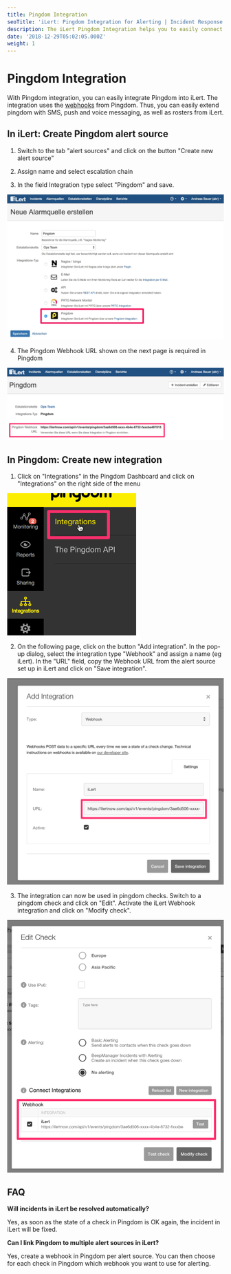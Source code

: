 ```yaml
---
title: Pingdom Integration
seoTitle: 'iLert: Pingdom Integration for Alerting | Incident Response | Uptime'
description: The iLert Pingdom Integration helps you to easily connect iLert with Pingdom.
date: '2018-12-29T05:02:05.000Z'
weight: 1
---
```


# Pingdom Integration

With Pingdom integration, you can easily integrate Pingdom into iLert. The integration uses the [webhooks](https://help.pingdom.com/hc/en-us/articles/207081599) from Pingdom. Thus, you can easily extend pingdom with SMS, push and voice messaging, as well as rosters from iLert.

## In iLert: Create Pingdom alert source <a id="create-alarm-source"></a>

1. Switch to the tab "alert sources" and click on the button "Create new alert source"

2. Assign name and select escalation chain

3. In the field Integration type select "Pingdom" and save.

![](../.gitbook/assets/pi1.jpg)

4. The Pingdom Webhook URL shown on the next page is required in Pingdom

![](../.gitbook/assets/pi2.jpg)

## In Pingdom: Create new integration <a id="create-integration"></a>

1. Click on "Integrations" in the Pingdom Dashboard and click on "Integrations" on the right side of the menu

![](../.gitbook/assets/pi3.png)

2. On the following page, click on the button "Add integration". In the pop-up dialog, select the integration type "Webhook" and assign a name \(eg iLert\). In the "URL" field, copy the Webhook URL from the alert source set up in iLert and click on "Save integration".

![](../.gitbook/assets/pi4.png)

3. The integration can now be used in pingdom checks. Switch to a pingdom check and click on "Edit". Activate the iLert Webhook integration and click on "Modify check".

![](../.gitbook/assets/pi5.jpg)

## FAQ <a id="faq"></a>

**Will incidents in iLert be resolved automatically?**

Yes, as soon as the state of a check in Pingdom is OK again, the incident in iLert will be fixed.

**Can I link Pingdom to multiple alert sources in iLert?**

Yes, create a webhook in Pingdom per alert source. You can then choose for each check in Pingdom which webhook you want to use for alerting.


